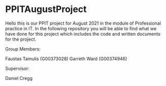 # PPITAugustProject

Hello this is our PPIT project for August 2021 in the module of Professional practice in IT. In the following repository you will be able to find what we have done for this project which includes the code and written documents for the project. 

Group Members:

Faustas Tamulis (G00373028)
Garreth Ward (G00374946)

Supervisor:

Daniel Cregg
